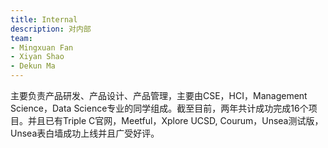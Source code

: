 ```yaml
---
title: Internal
description: 对内部
team:
- Mingxuan Fan
- Xiyan Shao
- Dekun Ma
---
```

主要负责产品研发、产品设计、产品管理，主要由CSE，HCI，Management Science，Data Science专业的同学组成。截至目前，两年共计成功完成16个项目。并且已有Triple C官网，Meetful，Xplore UCSD, Courum，Unsea测试版，Unsea表白墙成功上线并且广受好评。